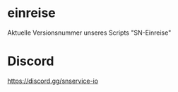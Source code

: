 # einreise
Aktuelle Versionsnummer unseres Scripts "SN-Einreise"

# Discord
https://discord.gg/snservice-io
